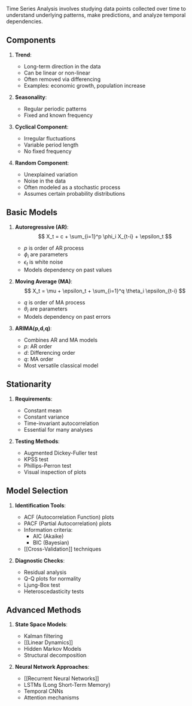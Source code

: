 Time Series Analysis involves studying data points collected over time to understand underlying patterns, make predictions, and analyze temporal dependencies.

## Components

1. **Trend**:
   - Long-term direction in the data
   - Can be linear or non-linear
   - Often removed via differencing
   - Examples: economic growth, population increase

2. **Seasonality**:
   - Regular periodic patterns
   - Fixed and known frequency

3. **Cyclical Component**:
   - Irregular fluctuations
   - Variable period length
   - No fixed frequency

4. **Random Component**:
   - Unexplained variation
   - Noise in the data
   - Often modeled as a stochastic process
   - Assumes certain probability distributions

## Basic Models

1. **Autoregressive (AR)**:
   $$ X_t = c + \sum_{i=1}^p \phi_i X_{t-i} + \epsilon_t $$
   - $p$ is order of AR process
   - $\phi_i$ are parameters
   - $\epsilon_t$ is white noise
   - Models dependency on past values

2. **Moving Average (MA)**:
   $$ X_t = \mu + \epsilon_t + \sum_{i=1}^q \theta_i \epsilon_{t-i} $$
   - $q$ is order of MA process
   - $\theta_i$ are parameters
   - Models dependency on past errors

3. **ARIMA(p,d,q)**:
   - Combines AR and MA models
   - $p$: AR order
   - $d$: Differencing order
   - $q$: MA order
   - Most versatile classical model

## Stationarity

1. **Requirements**:
   - Constant mean
   - Constant variance
   - Time-invariant autocorrelation
   - Essential for many analyses

2. **Testing Methods**:
   - Augmented Dickey-Fuller test
   - KPSS test
   - Phillips-Perron test
   - Visual inspection of plots

## Model Selection

1. **Identification Tools**:
   - ACF (Autocorrelation Function) plots
   - PACF (Partial Autocorrelation) plots
   - Information criteria:
     - AIC (Akaike)
     - BIC (Bayesian)
   - [[Cross-Validation]] techniques

2. **Diagnostic Checks**:
   - Residual analysis
   - Q-Q plots for normality
   - Ljung-Box test
   - Heteroscedasticity tests

## Advanced Methods

1. **State Space Models**:
   - Kalman filtering
   - [[Linear Dynamics]]
   - Hidden Markov Models
   - Structural decomposition

2. **Neural Network Approaches**:
   - [[Recurrent Neural Networks]]
   - LSTMs (Long Short-Term Memory)
   - Temporal CNNs
   - Attention mechanisms